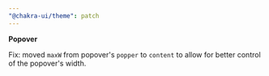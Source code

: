 ```yaml
---
"@chakra-ui/theme": patch
---
```


**Popover**

Fix: moved `maxW` from popover's `popper` to `content` to allow for better
control of the popover's width.
